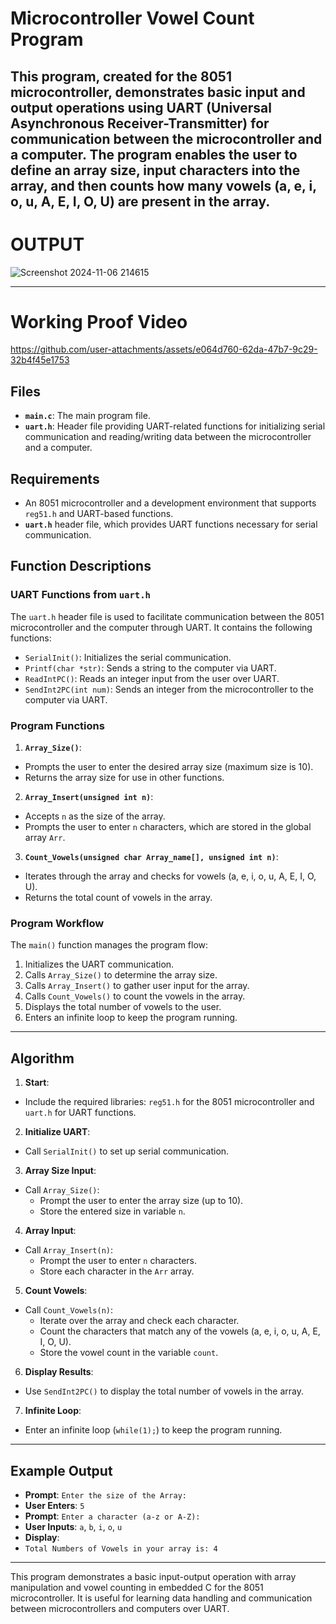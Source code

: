 # Microcontroller Vowel Count Program

This program, created for the 8051 microcontroller, demonstrates basic input and output operations using UART (Universal Asynchronous Receiver-Transmitter) for communication between the microcontroller and a computer. The program enables the user to define an array size, input characters into the array, and then counts how many vowels (a, e, i, o, u, A, E, I, O, U) are present in the array.
-----------------
# OUTPUT
![Screenshot 2024-11-06 214615](https://github.com/user-attachments/assets/e21d0d1f-07a6-482e-8891-79db7c91a9d5)


---------
# Working Proof Video
https://github.com/user-attachments/assets/e064d760-62da-47b7-9c29-32b4f45e1753
## Files
- **`main.c`**: The main program file.
- **`uart.h`**: Header file providing UART-related functions for initializing serial communication and reading/writing data between the microcontroller and a computer.

## Requirements
- An 8051 microcontroller and a development environment that supports `reg51.h` and UART-based functions.
- **`uart.h`** header file, which provides UART functions necessary for serial communication.

## Function Descriptions

### UART Functions from `uart.h`
The `uart.h` header file is used to facilitate communication between the 8051 microcontroller and the computer through UART. It contains the following functions:
- `SerialInit()`: Initializes the serial communication.
- `Printf(char *str)`: Sends a string to the computer via UART.
- `ReadIntPC()`: Reads an integer input from the user over UART.
- `SendInt2PC(int num)`: Sends an integer from the microcontroller to the computer via UART.

### Program Functions
1. **`Array_Size()`**:
 - Prompts the user to enter the desired array size (maximum size is 10).
 - Returns the array size for use in other functions.

2. **`Array_Insert(unsigned int n)`**:
 - Accepts `n` as the size of the array.
 - Prompts the user to enter `n` characters, which are stored in the global array `Arr`.

3. **`Count_Vowels(unsigned char Array_name[], unsigned int n)`**:
 - Iterates through the array and checks for vowels (a, e, i, o, u, A, E, I, O, U).
 - Returns the total count of vowels in the array.

### Program Workflow
The `main()` function manages the program flow:
1. Initializes the UART communication.
2. Calls `Array_Size()` to determine the array size.
3. Calls `Array_Insert()` to gather user input for the array.
4. Calls `Count_Vowels()` to count the vowels in the array.
5. Displays the total number of vowels to the user.
6. Enters an infinite loop to keep the program running.

---

## Algorithm

1. **Start**:
 - Include the required libraries: `reg51.h` for the 8051 microcontroller and `uart.h` for UART functions.

2. **Initialize UART**:
 - Call `SerialInit()` to set up serial communication.

3. **Array Size Input**:
 - Call `Array_Size()`:
   - Prompt the user to enter the array size (up to 10).
   - Store the entered size in variable `n`.

4. **Array Input**:
 - Call `Array_Insert(n)`:
   - Prompt the user to enter `n` characters.
   - Store each character in the `Arr` array.

5. **Count Vowels**:
 - Call `Count_Vowels(n)`:
   - Iterate over the array and check each character.
   - Count the characters that match any of the vowels (a, e, i, o, u, A, E, I, O, U).
   - Store the vowel count in the variable `count`.

6. **Display Results**:
 - Use `SendInt2PC()` to display the total number of vowels in the array.

7. **Infinite Loop**:
 - Enter an infinite loop (`while(1);`) to keep the program running.

---

## Example Output

- **Prompt**: `Enter the size of the Array:`
- **User Enters**: `5`
- **Prompt**: `Enter a character (a-z or A-Z):`
- **User Inputs**: `a`, `b`, `i`, `o`, `u`
- **Display**:
- `Total Numbers of Vowels in your array is: 4`

---

This program demonstrates a basic input-output operation with array manipulation and vowel counting in embedded C for the 8051 microcontroller. It is useful for learning data handling and communication between microcontrollers and computers over UART.
